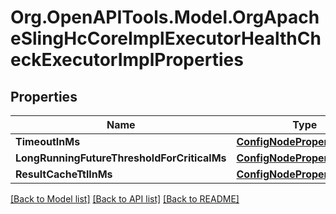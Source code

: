 # Org.OpenAPITools.Model.OrgApacheSlingHcCoreImplExecutorHealthCheckExecutorImplProperties
## Properties

Name | Type | Description | Notes
------------ | ------------- | ------------- | -------------
**TimeoutInMs** | [**ConfigNodePropertyInteger**](ConfigNodePropertyInteger.md) |  | [optional] 
**LongRunningFutureThresholdForCriticalMs** | [**ConfigNodePropertyInteger**](ConfigNodePropertyInteger.md) |  | [optional] 
**ResultCacheTtlInMs** | [**ConfigNodePropertyInteger**](ConfigNodePropertyInteger.md) |  | [optional] 

[[Back to Model list]](../README.md#documentation-for-models) [[Back to API list]](../README.md#documentation-for-api-endpoints) [[Back to README]](../README.md)

